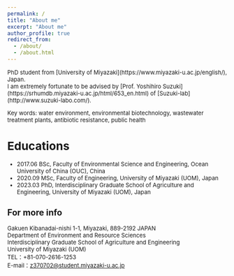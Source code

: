 ```yaml
---
permalink: /
title: "About me"
excerpt: "About me"
author_profile: true
redirect_from: 
  - /about/
  - /about.html
---
```


<font size="2">
PhD student from [University of Miyazaki](https://www.miyazaki-u.ac.jp/english/), Japan. <br>
I am extremely fortunate to be advised by [Prof. Yoshihiro Suzuki](https://srhumdb.miyazaki-u.ac.jp/html/653_en.html) of [Suzuki-lab](http://www.suzuki-labo.com/). <br>

Key words: water environment, environmental biotechnology, wastewater treatment plants, antibiotic resistance, public health  <br>

Educations
======
- 2017.06 BSc, Faculty of Environmental Science and Engineering, Ocean University of China (OUC), China <br>
- 2020.09 MSc, Faculty of Engineering, University of Miyazaki (UOM), Japan <br>
- 2023.03 PhD, Interdisciplinary Graduate School of Agriculture and Engineering, University of Miyazaki (UOM), Japan <br>


For more info
------
Gakuen Kibanadai-nishi 1-1, Miyazaki, 889-2192 JAPAN <br>
Department of Environment and Resource Sciences <br>
Interdisciplinary Graduate School of Agriculture and Engineering <br>
University of Miyazaki (UOM) <br>
TEL：+81-070-2616-1253 <br>
E-mail：z370702@student.miyazaki-u.ac.jp <br>
